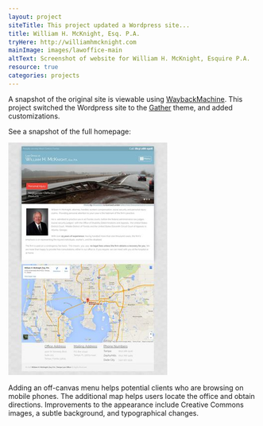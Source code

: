 ```yaml
---
layout: project
siteTitle: This project updated a Wordpress site...
title: William H. McKnight, Esq. P.A.
tryHere: http://williamhmcknight.com
mainImage: images/lawoffice-main
altText: Screenshot of website for William H. McKnight, Esquire P.A.
resource: true
categories: projects
---
```

A snapshot of the original site is viewable using [WaybackMachine](https://web.archive.org/web/20120213173617/http://williamhmcknight.com/). This  project switched the Wordpress site to the [Gather](https://themetrust.com/themes/gather/) theme, and added customizations.

See a snapshot of the full homepage:

<picture>
	<source media="(min-width: 640px)" srcset="images/lawoffice-full-medium_1x.jpg 1x, images/lawoffice-full-medium_2x.jpg 2x">
	<source media="(min-width: 320px)" srcset="images/lawoffice-full-small_1x.jpg 1x, images/lawoffice-full-small_2x.jpg 2x">
	<img src="images/lawoffice-full-small_1x.jpg" alt="Screenshot of search page with mouse hovering video.">
</picture>

Adding an off-canvas menu helps potential clients who are browsing on mobile phones. The additional map helps users locate the office and obtain directions. Improvements to the appearance include Creative Commons images, a subtle background, and typographical changes.
